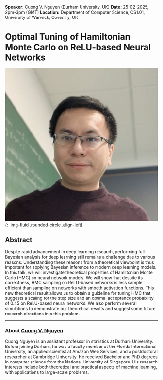 **Speaker:** Cuong V. Nguyen (Durham University, UK)
**Date:** 25-02-2025, 2pm-3pm (GMT)
**Location:** Department of Computer Science, CS1.01, University of Warwick, Coventry, UK

# Optimal Tuning of Hamiltonian Monte Carlo on ReLU-based Neural Networks

![Joye Bose](/assets/img/c_nguyen.jpg){: .img-fluid .rounded-circle .align-left}

## Abstract

Despite rapid advancement in deep learning research, performing full Bayesian analysis for deep learning still remains a challenge due to various reasons. Understanding these reasons from a theoretical viewpoint is thus important for applying Bayesian inference to modern deep learning models. In this talk, we will investigate theoretical properties of Hamiltonian Monte Carlo (HMC) on neural network models. We will show that despite its correctness, HMC sampling on ReLU-based networks is less sample efficient than sampling on networks with smooth activation functions. This new theoretical result allows us to obtain a guideline for tuning HMC that suggests a scaling for the step size and an optimal acceptance probability of 0.45 on ReLU-based neural networks. We also perform several simulations to demonstrate our theoretical results and suggest some future research directions into this problem.

---

### About [Cuong V. Nguyen](https://nvcuong.github.io/)

Cuong Nguyen is an assistant professor in statistics at Durham University. Before joining Durham, he was a faculty member at the Florida International University, an applied scientist at Amazon Web Services, and a postdoctoral researcher at Cambridge University. He received Bachelor and PhD degrees in computer science from the National University of Singapore. His research interests include both theoretical and practical aspects of machine learning, with applications to large-scale problems.

